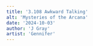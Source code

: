 ```yaml
---
title: '3.108 Awkward Talking'
alt: 'Mysteries of the Arcana'
date: '2024-10-03'
author: 'J Gray'
artist: 'Gennifer'
---
```

